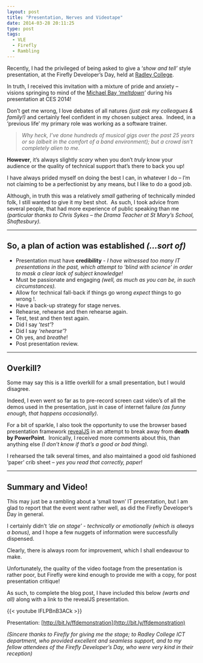 ```yaml
---
layout: post
title: "Presentation, Nerves and Videotape"
date: 2014-03-28 20:11:25
type: post
tags:
  - VLE
  - Firefly
  - Rambling
---
```


Recently, I had the privileged of being asked to give a ‘_show and tell’_ style presentation, at the Firefly Developer’s Day, held at [Radley College](http://www.radley.org.uk/Home.aspx).

In truth, I received this invitation with a mixture of pride and anxiety – visions springing to mind of the [Michael Bay _‘meltdown_](http://www.youtube.com/watch?v=_tqRyzTvNKE)_’_ during his presentation at CES 2014!

Don’t get me wrong, I love debates of all natures _(just ask my colleagues & family!)_ and certainly feel confident in my chosen subject area.  Indeed, in a ‘previous life’ my primary role was working as a software trainer.

> _Why heck, I’ve done hundreds of musical gigs over the past 25 years or so (albeit in the comfort of a band environment); but a crowd isn’t completely alien to me._

**However**, it’s always slightly _scary_ when you don’t _truly_ know your audience or the quality of technical support that’s there to back you up!

I have always prided myself on doing the best I can, in whatever I do – I’m not claiming to be a perfectionist by any means, but I like to do a good job.

Although, in truth this was a relatively _small_ gathering of technically minded folk, I still wanted to give it my best shot.  As such, I took advice from several people, that had more experience of public speaking than me _(particular thanks to Chris Sykes – the Drama Teacher at St Mary’s School, Shaftesbury)._

---

## So, a plan of action was established _(...sort of)_

- Presentation must have **credibility** - _I have witnessed too many IT presentations in the past, which attempt to ‘blind with science’ in order to mask a clear lack of subject knowledge!_
- Must be passionate and engaging _(well, as much as you can be, in such circumstances)._
- Allow for technical fall-back if things go wrong _expect_ things to go wrong !.
- Have a back-up strategy for stage nerves.
- Rehearse, rehearse and then rehearse again.
- Test, test and then test again.
- Did I say ‘_test’_?
- Did I say _‘rehearse’_?
- Oh yes, and _breathe_!
- Post presentation review.

---

## Overkill?

Some may say this is a little overkill for a small presentation, but I would disagree.

Indeed, I even went so far as to pre-record screen cast video’s of all the demos used in the presentation, just in case of internet failure _(as funny enough, that happens occasionally)._

For a bit of sparkle, I also took the opportunity to use the browser based presentation framework [revealJS](http://lab.hakim.se/reveal-js/#/) in an attempt to break away from **death by PowerPoint**.  Ironically, I received more comments about this, than anything else _(I don’t know if that’s a good or bad thing)._

I rehearsed the talk several times, and also maintained a good old fashioned ‘paper’ crib sheet – _yes you read that correctly, paper!_

---

## Summary and Video!

This may just be a rambling about a ‘small town’ IT presentation, but I am glad to report that the event went rather well, as did the Firefly Developer’s Day in general.

I certainly didn’t _‘die on stage’ - technically or emotionally_ _(which is always a bonus),_ and I hope a few nuggets of information were successfully dispensed.

Clearly, there is always room for improvement, which I shall endeavour to make.

Unfortunately, the quality of the video footage from the presentation is rather poor, but Firefly were kind enough to provide me with a copy, for post presentation critique!

As such, to complete the blog post, I have included this below _(warts and all)_ along with a link to the revealJS presentation.

{{< youtube IFLPBnB3ACk >}}

Presentation: [http://bit.ly/ffdemonstration](http://bit.ly/ffdemonstration)

_(Sincere thanks to Firefly for giving me the stage; to Radley College ICT department, who provided excellent and seamless support, and to my fellow attendees of the Firefly Developer’s Day, who were very kind in their reception)_
